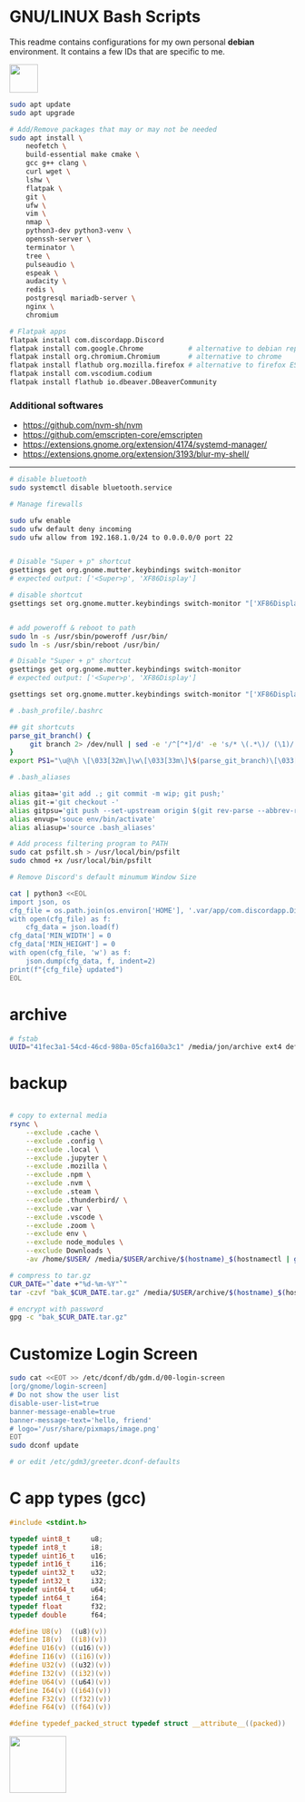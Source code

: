 # GNU/LINUX Bash Scripts

This readme contains configurations for my own personal __debian__ environment. It contains a few IDs that are specific to me.


<img src="https://media1.tenor.com/m/BcVGTaZaNccAAAAC/debian-linux.gif" height="50px">


```bash
sudo apt update
sudo apt upgrade

# Add/Remove packages that may or may not be needed
sudo apt install \
    neofetch \
    build-essential make cmake \
    gcc g++ clang \
    curl wget \
    lshw \
    flatpak \
    git \
    ufw \
    vim \
    nmap \
    python3-dev python3-venv \
    openssh-server \
    terminator \
    tree \
    pulseaudio \
    espeak \
    audacity \
    redis \
    postgresql mariadb-server \
    nginx \
    chromium

# Flatpak apps
flatpak install com.discordapp.Discord
flatpak install com.google.Chrome           # alternative to debian repo chrome
flatpak install org.chromium.Chromium       # alternative to chrome
flatpak install flathub org.mozilla.firefox # alternative to firefox ESR
flatpak install com.vscodium.codium
flatpak install flathub io.dbeaver.DBeaverCommunity
```

### Additional softwares
 - https://github.com/nvm-sh/nvm
 - https://github.com/emscripten-core/emscripten
 - https://extensions.gnome.org/extension/4174/systemd-manager/
 - https://extensions.gnome.org/extension/3193/blur-my-shell/


<hr>

```bash
# disable bluetooth
sudo systemctl disable bluetooth.service

# Manage firewalls

sudo ufw enable
sudo ufw default deny incoming
sudo ufw allow from 192.168.1.0/24 to 0.0.0.0/0 port 22


# Disable "Super + p" shortcut
gsettings get org.gnome.mutter.keybindings switch-monitor
# expected output: ['<Super>p', 'XF86Display']

# disable shortcut
gsettings set org.gnome.mutter.keybindings switch-monitor "['XF86Display']"


# add poweroff & reboot to path
sudo ln -s /usr/sbin/poweroff /usr/bin/
sudo ln -s /usr/sbin/reboot /usr/bin/
```

```bash
# Disable "Super + p" shortcut
gsettings get org.gnome.mutter.keybindings switch-monitor
# expected output: ['<Super>p', 'XF86Display']

gsettings set org.gnome.mutter.keybindings switch-monitor "['XF86Display']"
```

```bash
# .bash_profile/.bashrc

## git shortcuts
parse_git_branch() {
     git branch 2> /dev/null | sed -e '/^[^*]/d' -e 's/* \(.*\)/ (\1)/'
}
export PS1="\u@\h \[\033[32m\]\w\[\033[33m\]\$(parse_git_branch)\[\033[00m\] $ "

```

```bash
# .bash_aliases

alias gitaa='git add .; git commit -m wip; git push;'
alias git-='git checkout -'
alias gitpsu='git push --set-upstream origin $(git rev-parse --abbrev-ref HEAD)'
alias envup='souce env/bin/activate'
alias aliasup='source .bash_aliases'

```

```bash
# Add process filtering program to PATH
sudo cat psfilt.sh > /usr/local/bin/psfilt
sudo chmod +x /usr/local/bin/psfilt
```

```bash
# Remove Discord's default minumum Window Size

cat | python3 <<EOL
import json, os
cfg_file = os.path.join(os.environ['HOME'], '.var/app/com.discordapp.Discord/config/discord/settings.json') # flatpak
with open(cfg_file) as f:
    cfg_data = json.load(f)
cfg_data['MIN_WIDTH'] = 0
cfg_data['MIN_HEIGHT'] = 0
with open(cfg_file, 'w') as f:
    json.dump(cfg_data, f, indent=2)
print(f"{cfg_file} updated")
EOL
```


# archive
```bash
# fstab
UUID="41fec3a1-54cd-46cd-980a-05cfa160a3c1" /media/jon/archive ext4 defaults,nofail                      0 0
```

# backup
```bash

# copy to external media
rsync \
    --exclude .cache \
    --exclude .config \
    --exclude .local \
    --exclude .jupyter \
    --exclude .mozilla \
    --exclude .npm \
    --exclude .nvm \
    --exclude .steam \
    --exclude .thunderbird/ \
    --exclude .var \
    --exclude .vscode \
    --exclude .zoom \
    --exclude env \
    --exclude node_modules \
    --exclude Downloads \
    -av /home/$USER/ /media/$USER/archive/$(hostname)_$(hostnamectl | grep -i 'Machine ID' | awk '{ print $3 }')/

# compress to tar.gz
CUR_DATE="`date +"%d-%m-%Y"`"
tar -czvf "bak_$CUR_DATE.tar.gz" /media/$USER/archive/$(hostname)_$(hostnamectl | grep -i 'Machine ID' | awk '{ print $3 }')/

# encrypt with password
gpg -c "bak_$CUR_DATE.tar.gz"
```

# Customize Login Screen
```bash
sudo cat <<EOT >> /etc/dconf/db/gdm.d/00-login-screen
[org/gnome/login-screen]
# Do not show the user list
disable-user-list=true
banner-message-enable=true
banner-message-text='hello, friend'
# logo='/usr/share/pixmaps/image.png'
EOT
sudo dconf update

# or edit /etc/gdm3/greeter.dconf-defaults
```

# C app types (gcc)
```c
#include <stdint.h>

typedef uint8_t     u8;
typedef int8_t      i8;
typedef uint16_t    u16;
typedef int16_t     i16;
typedef uint32_t    u32;
typedef int32_t     i32;
typedef uint64_t    u64;
typedef int64_t     i64;
typedef float       f32;
typedef double      f64;

#define U8(v)  ((u8)(v))
#define I8(v)  ((i8)(v))
#define U16(v) ((u16)(v))
#define I16(v) ((i16)(v))
#define U32(v) ((u32)(v))
#define I32(v) ((i32)(v))
#define U64(v) ((u64)(v))
#define I64(v) ((i64)(v))
#define F32(v) ((f32)(v))
#define F64(v) ((f64)(v))

#define typedef_packed_struct typedef struct __attribute__((packed))
```

<img src="https://media.tenor.com/GOmdYqT_dDoAAAAi/madden-school-modrew-gnu.gif" height="100px">

